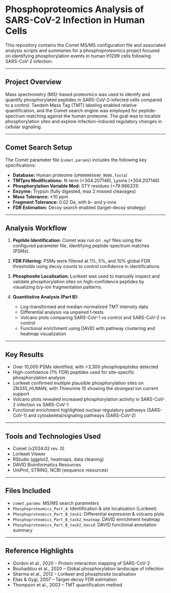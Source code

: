 # Phosphoproteomics Analysis of SARS-CoV-2 Infection in Human Cells

This repository contains the Comet MS/MS configuration file and associated analysis scripts and summaries for a phosphoproteomics project focused on identifying phosphorylation events in human H1299 cells following SARS-CoV-2 infection.

---

## Project Overview

Mass spectrometry (MS)-based proteomics was used to identify and quantify phosphorylated peptides in SARS-CoV-2-infected cells compared to a control. Tandem Mass Tag (TMT) labeling enabled relative quantification, and the Comet search engine was employed for peptide-spectrum matching against the human proteome. The goal was to localize phosphorylation sites and explore infection-induced regulatory changes in cellular signaling.

---

## Comet Search Setup

The Comet parameter file (`comet.params`) includes the following key specifications:

* **Database:** Human proteome (`UP000005640_9606.fasta`)
* **TMTpro Modifications:** N-term (+304.207146), Lysine (+304.207146)
* **Phosphorylation Variable Mod:** STY residues (+79.966331)
* **Enzyme:** Trypsin (fully digested, max 2 missed cleavages)
* **Mass Tolerance:** ±10 ppm
* **Fragment Tolerance:** 0.02 Da, with b- and y-ions
* **FDR Estimation:** Decoy search enabled (target-decoy strategy)

---

## Analysis Workflow

1. **Peptide Identification:**
   Comet was run on `.mgf` files using the configured parameter file, identifying peptide-spectrum matches (PSMs).

2. **FDR Filtering:**
   PSMs were filtered at 1%, 5%, and 10% global FDR thresholds using decoy counts to control confidence in identifications.

3. **Phosphosite Localisation:**
   Lorikeet was used to manually inspect and validate phosphorylation sites on high-confidence peptides by visualizing b/y-ion fragmentation patterns.

4. **Quantitative Analysis (Part B):**

   * Log-transformed and median-normalized TMT intensity data
   * Differential analysis via unpaired t-tests
   * Volcano plots comparing SARS-CoV-1 vs control and SARS-CoV-2 vs control
   * Functional enrichment using DAVID with pathway clustering and heatmap visualization

---

## Key Results

* Over 10,000 PSMs identified, with >3,300 phosphopeptides detected
* High-confidence (1% FDR) peptides used for site-specific phosphorylation analysis
* Lorikeet confirmed multiple plausible phosphorylation sites on ZN335\_HUMAN, with Threonine 15 showing the strongest ion current support
* Volcano plots revealed increased phosphorylation activity in SARS-CoV-2 infection vs SARS-CoV-1
* Functional enrichment highlighted nuclear regulatory pathways (SARS-CoV-1) and cytoskeletal/signaling pathways (SARS-CoV-2)

---

## Tools and Technologies Used

* Comet (v2024.02 rev. 0)
* Lorikeet Viewer
* RStudio (ggplot2, heatmaps, data cleaning)
* DAVID Bioinformatics Resources
* UniProt, STRING, NCBI (sequence resources)

---

## Files Included

* `comet.params`: MS/MS search parameters
* `Phosphoproteomics_Part_A`: Identification & site localisation (Lorikeet)
* `Phosphoproteomics_Part_B_task1`: Differential expression & volcano plots
* `Phosphoproteomics_Part_B_task2_heatmap`: DAVID enrichment heatmap
* `Phosphoproteomics_Part_B_task2_david`: DAVID functional annotation summary

---

## Reference Highlights

* Gordon et al., 2020 – Protein interaction mapping of SARS-CoV-2
* Bouhaddou et al., 2020 – Global phosphorylation landscape of infection
* Sharma et al., 2012 – Lorikeet and phosphosite localisation
* Elias & Gygi, 2007 – Target-decoy FDR estimation
* Thompson et al., 2003 – TMT quantification method

